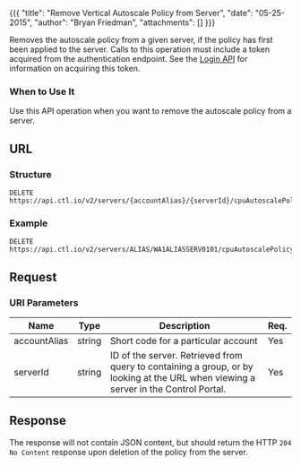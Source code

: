 {{{
  "title": "Remove Vertical Autoscale Policy from Server",
  "date": "05-25-2015",
  "author": "Bryan Friedman",
  "attachments": []
}}}

Removes the autoscale policy from a given server, if the policy has first been applied to the server. Calls to this operation must include a token acquired from the authentication endpoint. See the [Login API](../Authentication/login.md) for information on acquiring this token.

### When to Use It

Use this API operation when you want to remove the autoscale policy from a server.

## URL

### Structure

    DELETE https://api.ctl.io/v2/servers/{accountAlias}/{serverId}/cpuAutoscalePolicy

### Example

    DELETE https://api.ctl.io/v2/servers/ALIAS/WA1ALIASSERV0101/cpuAutoscalePolicy

## Request

### URI Parameters

| Name | Type | Description | Req. |
| --- | --- | --- | --- |
| accountAlias | string | Short code for a particular account | Yes |
| serverId | string | ID of the server. Retrieved from query to containing a group, or by looking at the URL when viewing a server in the Control Portal. | Yes |

## Response

The response will not contain JSON content, but should return the HTTP `204 No Content` response upon deletion of the policy from the server.
